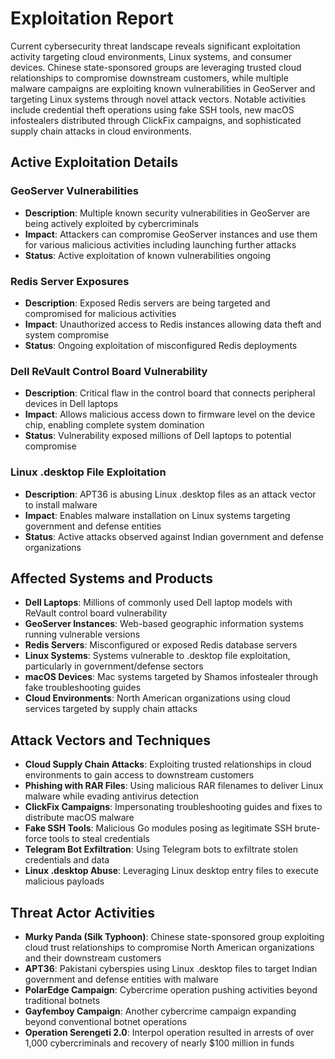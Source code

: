 # Exploitation Report

Current cybersecurity threat landscape reveals significant exploitation activity targeting cloud environments, Linux systems, and consumer devices. Chinese state-sponsored groups are leveraging trusted cloud relationships to compromise downstream customers, while multiple malware campaigns are exploiting known vulnerabilities in GeoServer and targeting Linux systems through novel attack vectors. Notable activities include credential theft operations using fake SSH tools, new macOS infostealers distributed through ClickFix campaigns, and sophisticated supply chain attacks in cloud environments.

## Active Exploitation Details

### GeoServer Vulnerabilities
- **Description**: Multiple known security vulnerabilities in GeoServer are being actively exploited by cybercriminals
- **Impact**: Attackers can compromise GeoServer instances and use them for various malicious activities including launching further attacks
- **Status**: Active exploitation of known vulnerabilities ongoing

### Redis Server Exposures
- **Description**: Exposed Redis servers are being targeted and compromised for malicious activities
- **Impact**: Unauthorized access to Redis instances allowing data theft and system compromise
- **Status**: Ongoing exploitation of misconfigured Redis deployments

### Dell ReVault Control Board Vulnerability
- **Description**: Critical flaw in the control board that connects peripheral devices in Dell laptops
- **Impact**: Allows malicious access down to firmware level on the device chip, enabling complete system domination
- **Status**: Vulnerability exposed millions of Dell laptops to potential compromise

### Linux .desktop File Exploitation
- **Description**: APT36 is abusing Linux .desktop files as an attack vector to install malware
- **Impact**: Enables malware installation on Linux systems targeting government and defense entities
- **Status**: Active attacks observed against Indian government and defense organizations

## Affected Systems and Products

- **Dell Laptops**: Millions of commonly used Dell laptop models with ReVault control board vulnerability
- **GeoServer Instances**: Web-based geographic information systems running vulnerable versions
- **Redis Servers**: Misconfigured or exposed Redis database servers
- **Linux Systems**: Systems vulnerable to .desktop file exploitation, particularly in government/defense sectors
- **macOS Devices**: Mac systems targeted by Shamos infostealer through fake troubleshooting guides
- **Cloud Environments**: North American organizations using cloud services targeted by supply chain attacks

## Attack Vectors and Techniques

- **Cloud Supply Chain Attacks**: Exploiting trusted relationships in cloud environments to gain access to downstream customers
- **Phishing with RAR Files**: Using malicious RAR filenames to deliver Linux malware while evading antivirus detection
- **ClickFix Campaigns**: Impersonating troubleshooting guides and fixes to distribute macOS malware
- **Fake SSH Tools**: Malicious Go modules posing as legitimate SSH brute-force tools to steal credentials
- **Telegram Bot Exfiltration**: Using Telegram bots to exfiltrate stolen credentials and data
- **Linux .desktop Abuse**: Leveraging Linux desktop entry files to execute malicious payloads

## Threat Actor Activities

- **Murky Panda (Silk Typhoon)**: Chinese state-sponsored group exploiting cloud trust relationships to compromise North American organizations and their downstream customers
- **APT36**: Pakistani cyberspies using Linux .desktop files to target Indian government and defense entities with malware
- **PolarEdge Campaign**: Cybercrime operation pushing activities beyond traditional botnets
- **Gayfemboy Campaign**: Another cybercrime campaign expanding beyond conventional botnet operations
- **Operation Serengeti 2.0**: Interpol operation resulted in arrests of over 1,000 cybercriminals and recovery of nearly $100 million in funds